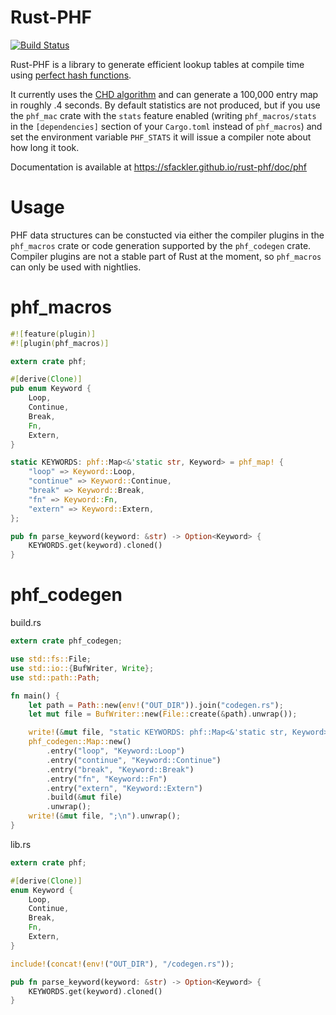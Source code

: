 Rust-PHF
=========

[![Build Status](https://travis-ci.org/sfackler/rust-phf.png?branch=master)](https://travis-ci.org/sfackler/rust-phf)

Rust-PHF is a library to generate efficient lookup tables at compile time using
[perfect hash functions](http://en.wikipedia.org/wiki/Perfect_hash_function).

It currently uses the
[CHD algorithm](http://cmph.sourceforge.net/papers/esa09.pdf) and can generate
a 100,000 entry map in roughly .4 seconds. By default statistics are not
produced, but if you use the `phf_mac` crate with the `stats` feature enabled
(writing `phf_macros/stats` in the `[dependencies]` section of your
`Cargo.toml` instead of `phf_macros`) and set the environment variable
`PHF_STATS` it will issue a compiler note about how long it took.

Documentation is available at https://sfackler.github.io/rust-phf/doc/phf

Usage
=====

PHF data structures can be constucted via either the compiler plugins in the
`phf_macros` crate or code generation supported by the `phf_codegen` crate.
Compiler plugins are not a stable part of Rust at the moment, so `phf_macros`
can only be used with nightlies.

phf_macros
===========

```rust
#![feature(plugin)]
#![plugin(phf_macros)]

extern crate phf;

#[derive(Clone)]
pub enum Keyword {
    Loop,
    Continue,
    Break,
    Fn,
    Extern,
}

static KEYWORDS: phf::Map<&'static str, Keyword> = phf_map! {
    "loop" => Keyword::Loop,
    "continue" => Keyword::Continue,
    "break" => Keyword::Break,
    "fn" => Keyword::Fn,
    "extern" => Keyword::Extern,
};

pub fn parse_keyword(keyword: &str) -> Option<Keyword> {
    KEYWORDS.get(keyword).cloned()
}
```

phf_codegen
===========

build.rs

```rust
extern crate phf_codegen;

use std::fs::File;
use std::io::{BufWriter, Write};
use std::path::Path;

fn main() {
    let path = Path::new(env!("OUT_DIR")).join("codegen.rs");
    let mut file = BufWriter::new(File::create(&path).unwrap());

    write!(&mut file, "static KEYWORDS: phf::Map<&'static str, Keyword> = ").unwrap();
    phf_codegen::Map::new()
        .entry("loop", "Keyword::Loop")
        .entry("continue", "Keyword::Continue")
        .entry("break", "Keyword::Break")
        .entry("fn", "Keyword::Fn")
        .entry("extern", "Keyword::Extern")
        .build(&mut file)
        .unwrap();
    write!(&mut file, ";\n").unwrap();
}
```

lib.rs

```rust
extern crate phf;

#[derive(Clone)]
enum Keyword {
    Loop,
    Continue,
    Break,
    Fn,
    Extern,
}

include!(concat!(env!("OUT_DIR"), "/codegen.rs"));

pub fn parse_keyword(keyword: &str) -> Option<Keyword> {
    KEYWORDS.get(keyword).cloned()
}
```
